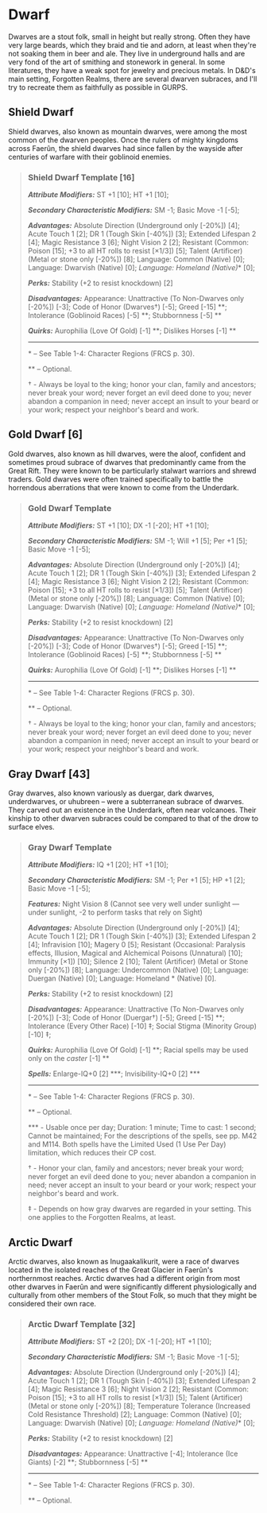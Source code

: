 # Dwarf

Dwarves are a stout folk, small in height but really strong. Often they have very large beards, which they braid and tie and adorn, at least when they're not soaking them in beer and ale. They live in underground halls and are very fond of the art of smithing and stonework in general. In some literatures, they have a weak spot for jewelry and precious metals.
In D&D's main setting, Forgotten Realms, there are several dwarven subraces, and I'll try to recreate them as faithfully as possible in GURPS.

## Shield Dwarf
Shield dwarves, also known as mountain dwarves, were among the most common of the dwarven peoples. Once the rulers of mighty kingdoms across Faerûn, the shield dwarves had since fallen by the wayside after centuries of warfare with their goblinoid enemies.

>### Shield Dwarf Template [16]
>
>***Attribute Modifiers:*** ST +1 [10]; HT +1 [10];
>
>***Secondary Characteristic Modifiers:*** SM -1; Basic Move -1 [-5];
>
>***Advantages:*** Absolute Direction (Underground only [-20%]) [4]; Acute Touch 1 [2]; DR 1 (Tough Skin [-40%]) [3]; Extended Lifespan 2 [4]; Magic Resistance 3 [6]; Night Vision 2 [2]; Resistant (Common: Poison [15]; +3 to all HT rolls to resist [×1/3]) [5]; Talent (Artificer) (Metal or stone only [-20%]) [8]; Language: Common (Native) [0]; Language: Dwarvish (Native) [0]; *Language: Homeland (Native)** [0];
>
>***Perks:*** Stability (+2 to resist knockdown) [2]
>
>***Disadvantages:*** Appearance: Unattractive (To Non-Dwarves only [-20%]) [-3]; Code of Honor (Dwarves†) [-5]; Greed [-15] **; Intolerance (Goblinoid Races) [-5] **; Stubbornness [-5] **
>
>***Quirks:*** Aurophilia (Love Of Gold) [-1] **; Dislikes Horses [-1] **
>
>***
>
>\* – See Table 1-4: Character Regions (FRCS p. 30).
>
>** – Optional.
>
>† - Always be loyal to the king; honor your clan, family and ancestors; never break your word; never forget an evil deed done to you; never abandon a companion in need; never accept an insult to your beard or your work; respect your neighbor's beard and work.
>

## Gold Dwarf [6]
Gold dwarves, also known as hill dwarves, were the aloof, confident and sometimes proud subrace of dwarves that predominantly came from the Great Rift. They were known to be particularly stalwart warriors and shrewd traders. Gold dwarves were often trained specifically to battle the horrendous aberrations that were known to come from the Underdark.

>### Gold Dwarf Template
>
>***Attribute Modifiers:*** ST +1 [10]; DX -1 [-20]; HT +1 [10];
>
>***Secondary Characteristic Modifiers:*** SM -1; Will +1 [5]; Per +1 [5]; Basic Move -1 [-5];
>
>***Advantages:*** Absolute Direction (Underground only [-20%]) [4]; Acute Touch 1 [2]; DR 1 (Tough Skin [-40%]) [3]; Extended Lifespan 2 [4]; Magic Resistance 3 [6]; Night Vision 2 [2]; Resistant (Common: Poison [15]; +3 to all HT rolls to resist [×1/3]) [5]; Talent (Artificer) (Metal or stone only [-20%]) [8]; Language: Common (Native) [0]; Language: Dwarvish (Native) [0]; *Language: Homeland (Native)** [0];
>
>***Perks:*** Stability (+2 to resist knockdown) [2]
>
>***Disadvantages:*** Appearance: Unattractive (To Non-Dwarves only [-20%]) [-3]; Code of Honor (Dwarves†) [-5]; Greed [-15] **; Intolerance (Goblinoid Races) [-5] **; Stubbornness [-5] **
>
>***Quirks:*** Aurophilia (Love Of Gold) [-1] **; Dislikes Horses [-1] **
>
>***
>
>\* – See Table 1-4: Character Regions (FRCS p. 30).
>
>** – Optional.
>
>† - Always be loyal to the king; honor your clan, family and ancestors; never break your word; never forget an evil deed done to you; never abandon a companion in need; never accept an insult to your beard or your work; respect your neighbor's beard and work.
>

## Gray Dwarf [43]
Gray dwarves, also known variously as duergar, dark dwarves, underdwarves, or uhubreen – were a subterranean subrace of dwarves. They carved out an existence in the Underdark, often near volcanoes. Their kinship to other dwarven subraces could be compared to that of the drow to surface elves.

>### Gray Dwarf Template
>
>***Attribute Modifiers:*** IQ +1 [20]; HT +1 [10];
>
>***Secondary Characteristic Modifiers:*** SM -1; Per +1 [5]; HP +1 [2]; Basic Move -1 [-5];
>
>***Features:*** Night Vision 8 (Cannot see very well under sunlight — under sunlight, -2 to perform tasks that rely on Sight)
>
>***Advantages:*** Absolute Direction (Underground only [-20%]) [4]; Acute Touch 1 [2]; DR 1 (Tough Skin [-40%]) [3]; Extended Lifespan 2 [4]; Infravision [10]; Magery 0 [5]; Resistant (Occasional: Paralysis effects, Illusion, Magical and Alchemical Poisons (Unnatural) [10]; Immunity [×1]) [10]; Silence 2 [10]; Talent (Artificer) (Metal or Stone only [-20%]) [8]; Language: Undercommon (Native) [0]; Language: Duergan (Native) [0]; Language: Homeland * (Native) [0].
>
>***Perks:*** Stability (+2 to resist knockdown) [2]
>
>***Disadvantages:*** Appearance: Unattractive (To Non-Dwarves only [-20%]) [-3]; Code of Honor (Duergar†) [-5]; Greed [-15] **; Intolerance (Every Other Race) [-10] ‡; Social Stigma (Minority Group) [-10] ‡;
>
>***Quirks:*** Aurophilia (Love Of Gold) [-1] **; Racial spells may be used only on the *caster* [-1] **
>
>***Spells:*** Enlarge-IQ+0 [2] ***; Invisibility-IQ+0 [2] ***
>
>***
>
>\* – See Table 1-4: Character Regions (FRCS p. 30).
>
>** – Optional.
>
>\*** - Usable once per day; Duration: 1 minute; Time to cast: 1 second; Cannot be maintained; For the descriptions of the spells, see pp. M42 and M114. Both spells have the Limited Used (1 Use Per Day) limitation, which reduces their CP cost.
>
>† - Honor your clan, family and ancestors; never break your word; never forget an evil deed done to you; never abandon a companion in need; never accept an insult to your beard or your work; respect your neighbor's beard and work.
>
>‡ - Depends on how gray dwarves are regarded in your setting. This one applies to the Forgotten Realms, at least.
>

## Arctic Dwarf
Arctic dwarves, also known as Inugaakalikurit, were a race of dwarves located in the isolated reaches of the Great Glacier in Faerûn's northernmost reaches. Arctic dwarves had a different origin from most other dwarves in Faerûn and were significantly different physiologically and culturally from other members of the Stout Folk, so much that they might be considered their own race.

>### Arctic Dwarf Template [32]
>
>***Attribute Modifiers:*** ST +2 [20]; DX -1 [-20]; HT +1 [10];
>
>***Secondary Characteristic Modifiers:*** SM -1; Basic Move -1 [-5];
>
>***Advantages:*** Absolute Direction (Underground only [-20%]) [4]; Acute Touch 1 [2]; DR 1 (Tough Skin [-40%]) [3]; Extended Lifespan 2 [4]; Magic Resistance 3 [6]; Night Vision 2 [2]; Resistant (Common: Poison [15]; +3 to all HT rolls to resist [×1/3]) [5]; Talent (Artificer) (Metal or stone only [-20%]) [8]; Temperature Tolerance (Increased Cold Resistance Threshold) [2]; Language: Common (Native) [0]; Language: Dwarvish (Native) [0]; *Language: Homeland (Native)** [0];
>
>***Perks:*** Stability (+2 to resist knockdown) [2]
>
>***Disadvantages:*** Appearance: Unattractive [-4]; Intolerance (Ice Giants) [-2] **; Stubbornness [-5] **
>
>***
>
>\* – See Table 1-4: Character Regions (FRCS p. 30).
>
>** – Optional.
>
